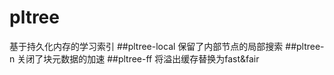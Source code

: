 
# pltree
基于持久化内存的学习索引
##pltree-local
保留了内部节点的局部搜索
##pltree-n
关闭了块元数据的加速
##pltree-ff
将溢出缓存替换为fast&fair

